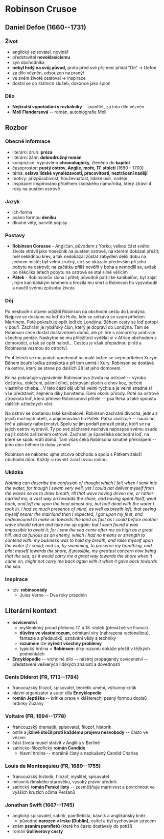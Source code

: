 # Robinson Crusoe

## Daniel Defoe (1660--1731)

### Život
- anglický spisovatel, novinář
- představitel **novoklasicismu**
- syn obchodníka
- **nebyl hrdý na svůj původ,** proto před své příjmení přidal "De" -> Defoe
- za dílo vězněn, odsouzen na pranýř
- ve svém životě cestoval -> inspirace
- dostal se do státních služeb, dokonce jako špión

### Dílo
- **Nejkratší vypořádání s rozkolníky** -- pamflet, za toto dílo vězněn
- **Moll Flandersová** -- román, autobiografie Moll

## Rozbor

### Obecné informace
- literární druh: **próza**
- literární žánr: **dobrodružný román**  
- kompozice: vyprávěno **chronologicky,** členěno do **kapitol**
- časoprostor: **pustý ostrov, Anglie, moře, 17. století** (1660 - 1700)
- téma: **oslava lidské vynalézavosti, pracovitosti, neztrácení nadějí**
- motivy: přizpůsobivost, houževnatost, lidské úsilí, naděje
- inspirace: inspirováno příběhem skotského námořníka, který ztrávil 4 roky na pustém ostrově

### Jazyk
- ich-forma
- psáno formou **deníku**
- dlouhé věty, barvité popisy

### Postavy
- **Robinson Corusoe** - Angličan, původem z Yorku; velkou část svého života strávil jako trosečník na pustém ostrově, na kterém dokázal přežít; měl neklidnou krev, a tak nedokázal zůstat zabydlen delší dobu na jednom místě; byl velmi zručný, což se ukázalo především při jeho pobytu na ostrově; na začátku příliš nevěřil v boha a nemodlil se, avšak po několika letech pobytu na ostrově se stal silně věřícím
- **Pátek** - Robinsonův sluha i přítel; původně patřil ke kanibalům, byl zajat jiným kanibalským kmenem a hrozila mu smrt a Robinson ho vysvobodil a naučil svému způsobu života

### Děj
Po neshodě s otcem odjíždí Robinson na obchodní cestu do Londýna. Nejprve se dostane na loď do Hullu, kde se setkává se svým přítelem Martinem. Poté pokračuje opět lodí do Londýna. Během cesty se loď potopí v bouři. Zachrání je rybářský člun, který je dopraví do Londýna. Tam se Robinson chce dostat dostavníkem domů, ale při hře s námořníky prohraje všechny peníze. Naskytne se mu příležitost vydělat si v Africe obchodem s domorodci, a tak se opět nalodí... Cestou je však přepadnou piráti a Robinsona vezmou do otroctví.

Po 4 letech se mu podaří uprchnout na malé loďce se svým přítelem Xurym. Během bouře loďka ztroskotá a při tom umírá i Xury. Robinson se dostává na ostrov, který se stane po dalších 28 let jeho domovem.

Kniha pokračuje vyprávěním Robinsonova života na ostrově -- výroba deštníku, oblečení, pálení cihel, pěstování plodin a chov koz, pečení vlastního chleba... V této části děj ubíhá velmi rychle a je velmi snadné si vše představit, zejména díky barvitému líčení okolní přírody. Poté na ostrově ztroskotá loď, která přinese Robinsonovi přítele -- psa Reka a také spoustu dalších užitečných věcí.

Na ostrov se dostanou také kanibalové. Robinson zachrání divocha, jednu z jejich možných obětí, a pojmenovává ho Pátek. Pátka civilizuje -- naučí ho řeč a základy náboženství. Spolu se jim podaří porazit piráty, kteří se na jejich ostrov vypravili. Ty po své záchraně nechává napospas svému osudu na již dobře zařízeném ostrově. Zachrání je španělská obchodní loď, na které se spolu vrátí domů. Tam však čeká Robinsona smutné překvapení -- jeho otec během té doby zemřel.

Robinson se nakonec ujme otcova obchodu a spolu s Pátkem založí obchodní dům. Každý si rovněž založí svou rodinu.

### Ukázka
_Nothing can describe the confusion of thought which I felt when I sank into the water; for though I swam very well, yet I could not deliver myself from the waves so as to draw breath, till that wave having driven me, or rather carried me, a vast way on towards the shore, and having spent itself, went back, and left me upon the land almost dry, but half dead with the water I took in. I had so much presence of mind, as well as breath left, that seeing myself nearer the mainland than I expected, I got upon my feet, and endeavoured to make on towards the land as fast as I could before another wave should return and take me up again; but I soon found it was impossible to avoid it; for I saw the sea come after me as high as a great hill, and as furious as an enemy, which I had no means or strength to contend with: my business was to hold my breath, and raise myself upon the water if I could; and so, by swimming, to preserve my breathing, and pilot myself towards the shore, if possible, my greatest concern now being that the sea, as it would carry me a great way towards the shore when it came on, might not carry me back again with it when it gave back towards the sea._

### Inspirace
- tzv. **robinsonády**
  - Jules Verne -- Dva roky prázdnin

## Literární kontext
- **osvícenství**
  - myšlenkový proud přelomu 17. a 18. století (převážně ve Francii)
  - **důvěra ve vlastní rozum,** odmítání víry (nahrazena racionalitou), fantazie a předsudků; uznávání vědy a techniky
  - **rozumem** lze **vyřešit všechny problémy**
  - typický hrdina = **Robinson:** díky rozumu dokáže přežít v těžkých podmínkách
- **Encyklopedie** -- vrcholné dílo -- nástroj propagandy osvícenství -- představení veškerých lidských znalostí a dovedností

### Denis Diderot (FR, 1713--1784)
- francouzský filozof, spisovatel, teoretik umění, výtvarný kritik
- hlavní organizátor a autor díla **Encyklopedie**
- **román Jeptiška** -- kritika praxe v klášterech, psaný formou dopisů hrdinky Zuzany

### Voltaire (FR, 1694--1778)
- francouzský dramatik, spisovatel, filozof, historik
- ostře a **jízlivě útočil proti každému projevu nesvobody** -- často ve vězení
- část života musel strávit v Anglii a v Berlíně
- satiricko-filozofický **román Candide**
  - hlavní hrdina -- morálně čistý a nezkušený Candid Charles

### Louis de Montesquieu (FR, 1689--1755)
- francouzský historik, filozof, myslitel, spisovatel
- milovník římského starověku, vysoký právní úředník
- satirický **román Perské listy** -- zesměšňuje marnivost a povrchnost ve vyšších kruzích očima Peršanů

### Jonathan Swift (1667--1745)
- anglický spisovatel, satirik, pamfletista, básník a anglikánský kněz
  - původně **narozen v Irsku (Dublin),** osiřel a byl vychováván strýcem
- znám **psaním pamfletů** (které ho často dostávaly do potíží)
- román **Gulliverovy cesty**